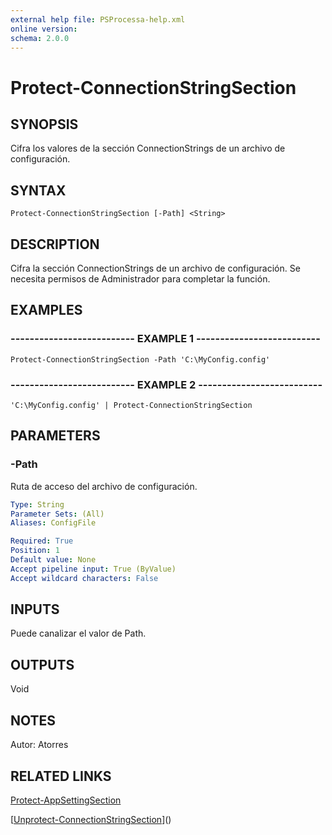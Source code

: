 ```yaml
---
external help file: PSProcessa-help.xml
online version: 
schema: 2.0.0
---
```


# Protect-ConnectionStringSection

## SYNOPSIS
Cifra los valores de la sección ConnectionStrings de un archivo de configuración.

## SYNTAX

```
Protect-ConnectionStringSection [-Path] <String>
```

## DESCRIPTION
Cifra la sección ConnectionStrings de un archivo de configuración.
Se necesita permisos de Administrador para completar la función.

## EXAMPLES

### -------------------------- EXAMPLE 1 --------------------------
```
Protect-ConnectionStringSection -Path 'C:\MyConfig.config'
```

### -------------------------- EXAMPLE 2 --------------------------
```
'C:\MyConfig.config' | Protect-ConnectionStringSection
```

## PARAMETERS

### -Path
Ruta de acceso del archivo de configuración.

```yaml
Type: String
Parameter Sets: (All)
Aliases: ConfigFile

Required: True
Position: 1
Default value: None
Accept pipeline input: True (ByValue)
Accept wildcard characters: False
```

## INPUTS

Puede canalizar el valor de Path.

## OUTPUTS

Void

## NOTES
Autor: Atorres

## RELATED LINKS

[Protect-AppSettingSection]()

[[Unprotect-ConnectionStringSection](Unprotect-ConnectionStringSection.md)]()

